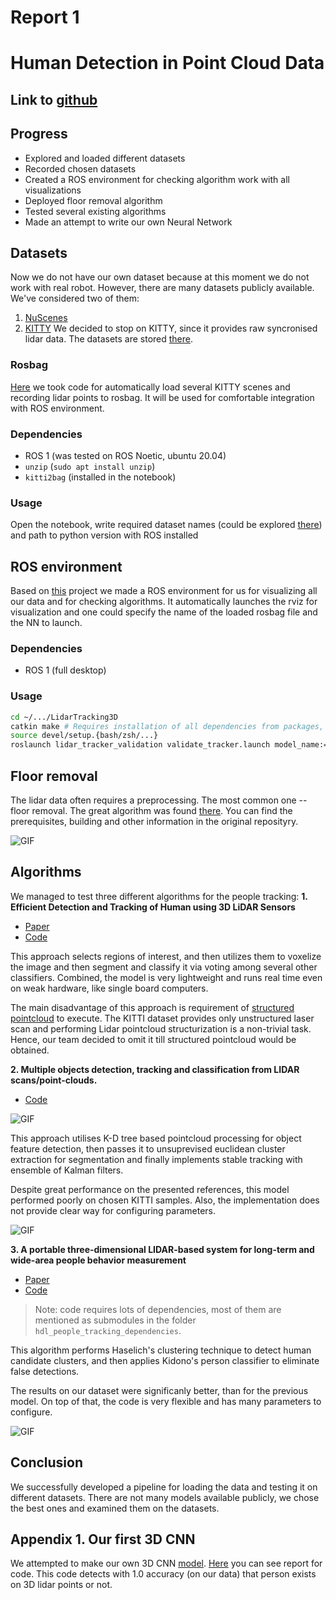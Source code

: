 # Report 1
# Human Detection in Point Cloud Data 

## Link to [github](https://github.com/domrachev03/Real-Life-Human-Detection-with-3D-Lidar-data.git)


## Progress

- Explored and loaded different datasets
- Recorded chosen datasets 
- Created a ROS environment for checking algorithm work with all visualizations
- Deployed floor removal algorithm
- Tested several existing algorithms
- Made an attempt to write our own Neural Network 

## Datasets

Now we do not have our own dataset because at this moment we do not work with real robot. However, there are many datasets publicly available. We've considered two of them:
1. [NuScenes](https://www.nuscenes.org/)
2. [KITTY](https://www.cvlibs.net/datasets/kitti/) 
We decided to stop on KITTY, since it provides raw syncronised lidar data. The datasets are stored [there](https://github.com/domrachev03/Real-Life-Human-Detection-with-3D-Lidar-data/tree/master/existing_models/datasets). 

### Rosbag
[Here](https://github.com/domrachev03/Real-Life-Human-Detection-with-3D-Lidar-data/tree/master/existing_models/datasets/KITTI_dataset) we took code for automatically load several KITTY scenes and recording lidar points to rosbag. It will be used for comfortable integration with ROS environment.
### Dependencies
   * ROS 1 (was tested on ROS Noetic, ubuntu 20.04)
   * `unzip` (`sudo apt install unzip`)
   * `kitti2bag` (installed in the notebook)
### Usage
Open the notebook, write required dataset names (could be explored [there](https://www.cvlibs.net/datasets/kitti/raw_data.php)) and path to python version with ROS installed

## ROS environment
Based on [this](https://github.com/praveen-palanisamy/multiple-object-tracking-lidar/tree/27db548ea51d8faa498c9a2492b172219d6a56fb) project we made a ROS environment for us for visualizing all our data and for checking algorithms. It automatically launches the rviz for visualization and one could specify the name of the loaded rosbag file and the NN to launch.
### Dependencies
   * ROS 1 (full desktop)
### Usage
``` bash
cd ~/.../LidarTracking3D
catkin make # Requires installation of all dependencies from packages, see below
source devel/setup.{bash/zsh/...}
roslaunch lidar_tracker_validation validate_tracker.launch model_name:={"kf_tracker/Track3D/kf_tracker"} rosbag_filename={rosbag_file.bag}
```

## Floor removal
The lidar data often requires a preprocessing. The most common one -- floor removal. The great algorithm was found [there](https://github.com/url-kaist/patchwork-plusplus). You can find the prerequisites, building and other information in the original reposityry.

![GIF](img/floor-removal.gif)

## Algorithms
We managed to test three different algorithms for the people tracking:
**1. Efficient Detection and Tracking of Human using 3D LiDAR Sensors**
   * [Paper](https://www.mdpi.com/1424-8220/23/10/4720)
   * [Code](https://github.com/domrachev03/LiDAR_Tracking_3D/tree/c6e36c287c771da163eb9b53d4543a5c9c4a0041)

This approach selects regions of interest, and then utilizes them to voxelize the image and then segment and classify it via voting among several other classifiers. Combined, the model is very lightweight and runs real time even on weak hardware, like single board computers.

The main disadvantage of this approach is requirement of [structured pointcloud](https://kaolin.readthedocs.io/en/latest/notes/spc_summary.html) to execute. The KITTI dataset provides only unstructured laser scan and performing Lidar pointcloud structurization is a non-trivial task. Hence, our team decided to omit it till structured pointcloud would be obtained.

**2. Multiple objects detection, tracking and classification from LIDAR scans/point-clouds.**
   * [Code](https://github.com/praveen-palanisamy/multiple-object-tracking-lidar)

![GIF](http://wiki.ros.org/multi_object_tracking_lidar?action=AttachFile&do=get&target=multi-object-tracking-lidar-demo.gif)

This approach utilises K-D tree based pointcloud processing for object feature detection, then passes it to unsuprevised euclidean cluster extraction for segmentation and finally implements stable tracking with ensemble of Kalman filters.

Despite great performance on the presented references, this model performed poorly on chosen KITTI samples. Also, the implementation does not provide clear way for configuring parameters.

![GIF](img/kf_tracking.gif)

**3. A portable three-dimensional LIDAR-based system for long-term and wide-area people behavior measurement**
   * [Paper](https://www.researchgate.net/publication/331283709_A_portable_three-dimensional_LIDAR-based_system_for_long-term_and_wide-area_people_behavior_measurement)
   * [Code](https://github.com/koide3/hdl_people_tracking/tree/2d125167ca2b0935b8075032b943edf11d996788)
> Note: code requires lots of dependencies, most of them are mentioned as submodules in the folder `hdl_people_tracking_dependencies`.

This algorithm performs Haselich's clustering technique to detect human candidate clusters, and then applies Kidono's person classifier to eliminate false detections.

The results on our dataset were significanly better, than for the previous model. On top of that, the code is very flexible and has many parameters to configure. 

![GIF](img/hdl_tracking.gif)

## Conclusion
We successfully developed a pipeline for loading the data and testing it on different datasets. There are not many models available publicly, we chose the best ones and examined them on the datasets. 


## Appendix 1. Our first 3D CNN
We attempted to make our own 3D CNN [model](https://github.com/domrachev03/Real-Life-Human-Detection-with-3D-Lidar-data/tree/master/our_code).
[Here](https://github.com/domrachev03/Real-Life-Human-Detection-with-3D-Lidar-data/blob/master/our_code/human_detection_report.md) you can see report for code.
This code detects with 1.0 accuracy (on our data) that person exists on 3D lidar points or not.

